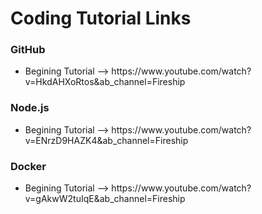 <div>
    <h1> Coding Tutorial Links </h1>
    <h3> GitHub </h3>
    <ul>
        <li> Begining Tutorial --> https://www.youtube.com/watch?v=HkdAHXoRtos&ab_channel=Fireship</li>
    </ul>
    <h3> Node.js </h3>
    <ul>
        <li> Begining Tutorial --> https://www.youtube.com/watch?v=ENrzD9HAZK4&ab_channel=Fireship </li>
    </ul>
    <h3> Docker </h3>
    <ul>
        <li> Begining Tutorial --> https://www.youtube.com/watch?v=gAkwW2tuIqE&ab_channel=Fireship </li>
    </ul>
</div>